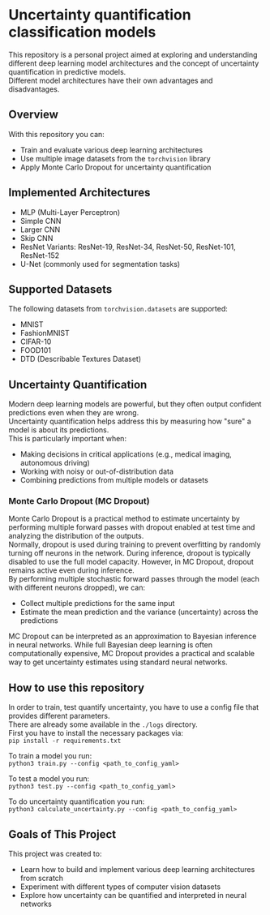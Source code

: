 # Uncertainty quantification classification models
This repository is a personal project aimed at exploring and understanding different deep learning model architectures and the concept of uncertainty quantification in predictive models. \
Different model architectures have their own advantages and disadvantages. 

## Overview
With this repository you can: 
- Train and evaluate various deep learning architectures
- Use multiple image datasets from the ```torchvision``` library 
- Apply Monte Carlo Dropout for uncertainty quantification 

## Implemented Architectures
- MLP (Multi-Layer Perceptron)
- Simple CNN
- Larger CNN
- Skip CNN 
- ResNet Variants: ResNet-19, ResNet-34, ResNet-50, ResNet-101, ResNet-152
- U-Net (commonly used for segmentation tasks)

## Supported Datasets
The following datasets from ```torchvision.datasets``` are supported:
- MNIST
- FashionMNIST
- CIFAR-10
- FOOD101
- DTD (Describable Textures Dataset)

## Uncertainty Quantification 
Modern deep learning models are powerful, but they often output confident predictions even when they are wrong. \
Uncertainty quantification helps address this by measuring how "sure" a model is about its predictions. \
This is particularly important when:
- Making decisions in critical applications (e.g., medical imaging, autonomous driving)
- Working with noisy or out-of-distribution data 
- Combining predictions from multiple models or datasets 

### Monte Carlo Dropout (MC Dropout) 
Monte Carlo Dropout is a practical method to estimate uncertainty by performing multiple forward passes with dropout enabled at test time and analyzing the distribution of the outputs. \
Normally, dropout is used during training to prevent overfitting by randomly turning off neurons in the network. During inference, dropout is typically disabled to use the full model capacity. However, in MC Dropout, dropout remains active even during inference. \
By performing multiple stochastic forward passes through the model (each with different neurons dropped), we can: 
- Collect multiple predictions for the same input 
- Estimate the mean prediction and the variance (uncertainty) across the predictions

MC Dropout can be interpreted as an approximation to Bayesian inference in neural networks. While full Bayesian deep learning is often computationally expensive, MC Dropout provides a practical and scalable way to get uncertainty estimates using standard neural networks.

## How to use this repository 
In order to train, test quantify uncertainty, you have to use a config file that provides different parameters. \
There are already some available in the ```./logs``` directory. \
First you have to install the necessary packages via: \
```pip install -r requirements.txt``` 

To train a model you run: \
```python3 train.py --config <path_to_config_yaml>``` 

To test a model you run: \
```python3 test.py --config <path_to_config_yaml>``` 

To do uncertainty quantification you run: \
```python3 calculate_uncertainty.py --config <path_to_config_yaml>``` 


## Goals of This Project
This project was created to: 
- Learn how to build and implement various deep learning architectures from scratch 
- Experiment with different types of computer vision datasets 
- Explore how uncertainty can be quantified and interpreted in neural networks 